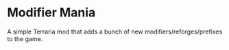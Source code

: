 ﻿# Modifier Mania

A simple Terraria mod that adds a bunch of new modifiers/reforges/prefixes to the game.
